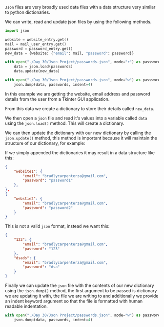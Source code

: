 `Json` files are very broadly used data files with a data structure very similar to python dictionaries.

We can write, read and update json files by using the following methods.

```python
import json

website = website_entry.get()
mail = mail_user_entry.get()
password = password_entry.get()
new_data = {website: {"email": mail, "password": password}}

with open("./Day 30/Json Project/passwords.json", mode="r") as passwords:
	data = json.load(passwords)
	data.update(new_data)

with open("./Day 30/Json Project/passwords.json", mode="w") as passwords:
	json.dump(data, passwords, indent=4)
```

In this example we are getting the website, email address and password details from the user from a Tkinter GUI application.

From this data we create a dictionary to store their details called `new_data`.

We then open a `json` file and read it's values into a variable called `data` using the `json.load()` method. This will create a dictionary.

We can then update the dictionary with our new dictionary by calling the `json.update()` method, this method is important because it will maintain the structure of our dictionary, for example:

If we simply appended the dictionaries it may result in a data structure like this:

```json
{
    "website1": {
        "email": "bradlycarpenterza@gmail.com",
        "password": "password1"
    },
},
{
    "webstie2": {
        "email": "bradlycarpenterza@gmail.com",
        "password": "password2"
    }
}
```

This is not a valid `json` format, instead we want this:

```json
{
    "123": {
        "email": "bradlycarpenterza@gmail.com",
        "password": "123"
    },
    "dsads": {
        "email": "bradlycarpenterza@gmail.com",
        "password": "dsa"
    }
}
```

Finally we can update the `json` file with the contents of our new dictionary using the `json.dump()` method, the first argument to be passed is dictionary we are updating it with, the file we are writing to and additionally we provide an indent keyword argument so that the file is formatted with human readable indentation.

```python
with open("./Day 30/Json Project/passwords.json", mode="w") as passwords:
	json.dump(data, passwords, indent=4)
```